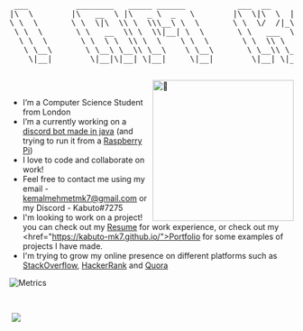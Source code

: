 

<pre>
 ___          ________   _____ ______           ___  __     ________   ________   ___  ___   _________   ________     
|\  \        |\   __  \ |\   _ \  _   \        |\  \|\  \  |\   __  \ |\   __  \ |\  \|\  \ |\___   ___\|\   __  \    
\ \  \       \ \  \|\  \\ \  \\\__\ \  \       \ \  \/  /|_\ \  \|\  \\ \  \|\ /_\ \  \\\  \\|___ \  \_|\ \  \|\  \   
 \ \  \       \ \   __  \\ \  \\|__| \  \       \ \   ___  \\ \   __  \\ \   __  \\ \  \\\  \    \ \  \  \ \  \\\  \  
  \ \  \       \ \  \ \  \\ \  \    \ \  \       \ \  \\ \  \\ \  \ \  \\ \  \|\  \\ \  \\\  \    \ \  \  \ \  \\\  \ 
   \ \__\       \ \__\ \__\\ \__\    \ \__\       \ \__\\ \__\\ \__\ \__\\ \_______\\ \_______\    \ \__\  \ \_______\
    \|__|        \|__|\|__| \|__|     \|__|        \|__| \|__| \|__|\|__| \|_______| \|_______|     \|__|   \|_______|
                                                                                                                      
</pre>
<p>&nbsp;<img align="right" width="250" alt="🦑" src="https://count.getloli.com/get/@:kabuto-mk7?theme=gelbooru"></p>

- I’m a Computer Science Student from London
- I’m a currently working on a <a href="https://github.com/kabuto-mk7/shishi-bot">discord bot made in java</a> (and trying to run it from a <a href = "https://pbs.twimg.com/media/FLGu6x7XoAUVB5r?format=jpg&name=large">Raspberry Pi</a>)
- I love to code and collaborate on work!
- Feel free to contact me using my email - kemalmehmetmk7@gmail.com or my Discord - Kabuto#7275
- I'm looking to work on a project! you can check out my <a href="https://drive.google.com/file/d/1U3zUH84RrbiJQ1Ac7opHKC2ko7geSpte/view?usp=sharing">Resume</a> for work experience, or check out my <href="https://kabuto-mk7.github.io/">Portfolio</a> for some examples of projects I have made.
- I'm trying to grow my online presence on different platforms such as <a href="https://stackoverflow.com/users/14565309/kabuto">StackOverflow</a>, <a href="https://www.hackerrank.com/kemalmehmetmk7">HackerRank</a> and <a href="https://www.quora.com/profile/Kemal-93">Quora</a>

![Metrics](https://metrics.lecoq.io/kabuto-mk7?template=classic&base.header=0&base.activity=0&base.community=0&base.repositories=0&base.metadata=0&isocalendar=1&languages=1&achievements=1&stars=1&isocalendar.duration=half-year&languages.limit=8&languages.threshold=0%25&languages.colors=github&languages.sections=most-used&languages.indepth=false&languages.analysis.timeout=15&languages.categories=markup%2C%20programming&languages.recent.categories=markup%2C%20programming&languages.recent.load=300&languages.recent.days=14&stars.limit=4&achievements.threshold=C&achievements.secrets=true&achievements.display=compact&achievements.limit=0&config.timezone=Europe%2FLondon&config.padding=0%2C%201%20%2B%2011%25)


<br>

<p>&nbsp;<img align="bottom right" src="https://user-images.githubusercontent.com/22963968/114021347-e3c48b80-9870-11eb-8bc8-998bf39b4d0d.png"/></p>
